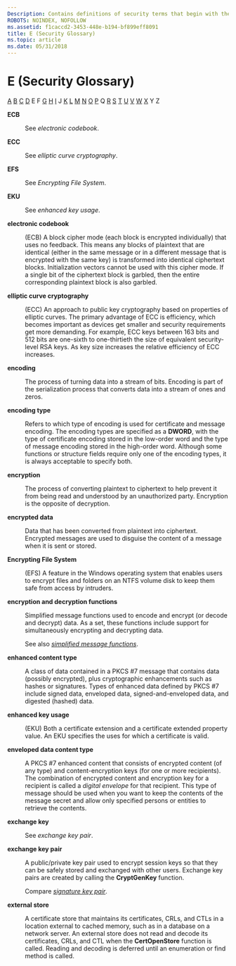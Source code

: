 ```yaml
---
Description: Contains definitions of security terms that begin with the letter E.
ROBOTS: NOINDEX, NOFOLLOW
ms.assetid: f1caccd2-3453-448e-b194-bf899eff8091
title: E (Security Glossary)
ms.topic: article
ms.date: 05/31/2018
---
```


# E (Security Glossary)

[A](a-gly.md) [B](b-gly.md) [C](c-gly.md) [D](d-gly.md) E F [G](g-gly.md) [H](h-gly.md) [I](i-gly.md) J [K](k-gly.md) [L](l-gly.md) [M](m-gly.md) [N](n-gly.md) [O](o-gly.md) [P](p-gly.md) Q [R](r-gly.md) [S](s-gly.md) [T](t-gly.md) [U](u-gly.md) [V](v-gly.md) [W](w-gly.md) [X](x-gly.md) Y Z

<dl> <dt>

<span id="_security_ecb_gly"></span><span id="_SECURITY_ECB_GLY"></span>**ECB**
</dt> <dd>

See *electronic codebook*.

</dd> <dt>

<span id="_security_ecc_gly"></span><span id="_SECURITY_ECC_GLY"></span>**ECC**
</dt> <dd>

See *elliptic curve cryptography*.

</dd> <dt>

<span id="_security_efs_gly"></span><span id="_SECURITY_EFS_GLY"></span>**EFS**
</dt> <dd>

See *Encrypting File System*.

</dd> <dt>

<span id="_security_eku_gly"></span><span id="_SECURITY_EKU_GLY"></span>**EKU**
</dt> <dd>

See *enhanced key usage*.

</dd> <dt>

<span id="_security_electronic_codebook_gly"></span><span id="_SECURITY_ELECTRONIC_CODEBOOK_GLY"></span>**electronic codebook**
</dt> <dd>

(ECB) A block cipher mode (each block is encrypted individually) that uses no feedback. This means any blocks of plaintext that are identical (either in the same message or in a different message that is encrypted with the same key) is transformed into identical ciphertext blocks. Initialization vectors cannot be used with this cipher mode. If a single bit of the ciphertext block is garbled, then the entire corresponding plaintext block is also garbled.

</dd> <dt>

<span id="_security_elliptic_curve_cryptography_gly"></span><span id="_SECURITY_ELLIPTIC_CURVE_CRYPTOGRAPHY_GLY"></span>**elliptic curve cryptography**
</dt> <dd>

(ECC) An approach to public key cryptography based on properties of elliptic curves. The primary advantage of ECC is efficiency, which becomes important as devices get smaller and security requirements get more demanding. For example, ECC keys between 163 bits and 512 bits are one-sixth to one-thirtieth the size of equivalent security-level RSA keys. As key size increases the relative efficiency of ECC increases.

</dd> <dt>

<span id="_security_encoding_gly"></span><span id="_SECURITY_ENCODING_GLY"></span>**encoding**
</dt> <dd>

The process of turning data into a stream of bits. Encoding is part of the serialization process that converts data into a stream of ones and zeros.

</dd> <dt>

<span id="_security_encoding_type_gly"></span><span id="_SECURITY_ENCODING_TYPE_GLY"></span>**encoding type**
</dt> <dd>

Refers to which type of encoding is used for certificate and message encoding. The encoding types are specified as a **DWORD**, with the type of certificate encoding stored in the low-order word and the type of message encoding stored in the high-order word. Although some functions or structure fields require only one of the encoding types, it is always acceptable to specify both.

</dd> <dt>

<span id="_security_encryption_gly"></span><span id="_SECURITY_ENCRYPTION_GLY"></span>**encryption**
</dt> <dd>

The process of converting plaintext to ciphertext to help prevent it from being read and understood by an unauthorized party. Encryption is the opposite of decryption.

</dd> <dt>

<span id="_security_encrypted_data_gly"></span><span id="_SECURITY_ENCRYPTED_DATA_GLY"></span>**encrypted data**
</dt> <dd>

Data that has been converted from plaintext into ciphertext. Encrypted messages are used to disguise the content of a message when it is sent or stored.

</dd> <dt>

<span id="_security_encrypting_file_system_gly"></span><span id="_SECURITY_ENCRYPTING_FILE_SYSTEM_GLY"></span>**Encrypting File System**
</dt> <dd>

(EFS) A feature in the Windows operating system that enables users to encrypt files and folders on an NTFS volume disk to keep them safe from access by intruders.

</dd> <dt>

<span id="_security_encryption_and_decryption_functions_gly"></span><span id="_SECURITY_ENCRYPTION_AND_DECRYPTION_FUNCTIONS_GLY"></span>**encryption and decryption functions**
</dt> <dd>

Simplified message functions used to encode and encrypt (or decode and decrypt) data. As a set, these functions include support for simultaneously encrypting and decrypting data.

See also [*simplified message functions*](s-gly.md).

</dd> <dt>

<span id="_security_enhanced_content_type_gly"></span><span id="_SECURITY_ENHANCED_CONTENT_TYPE_GLY"></span>**enhanced content type**
</dt> <dd>

A class of data contained in a PKCS \#7 message that contains data (possibly encrypted), plus cryptographic enhancements such as hashes or signatures. Types of enhanced data defined by PKCS \#7 include signed data, enveloped data, signed-and-enveloped data, and digested (hashed) data.

</dd> <dt>

<span id="_security_enhanced_key_usage_gly"></span><span id="_SECURITY_ENHANCED_KEY_USAGE_GLY"></span>**enhanced key usage**
</dt> <dd>

(EKU) Both a certificate extension and a certificate extended property value. An EKU specifies the uses for which a certificate is valid.

</dd> <dt>

<span id="_security_enveloped_data_content_type_gly"></span><span id="_SECURITY_ENVELOPED_DATA_CONTENT_TYPE_GLY"></span>**enveloped data content type**
</dt> <dd>

A PKCS \#7 enhanced content that consists of encrypted content (of any type) and content-encryption keys (for one or more recipients). The combination of encrypted content and encryption key for a recipient is called a *digital envelope* for that recipient. This type of message should be used when you want to keep the contents of the message secret and allow only specified persons or entities to retrieve the contents.

</dd> <dt>

<span id="_security_exchange_key_gly"></span><span id="_SECURITY_EXCHANGE_KEY_GLY"></span>**exchange key**
</dt> <dd>

See *exchange key pair*.

</dd> <dt>

<span id="_security_exchange_key_pair_gly"></span><span id="_SECURITY_EXCHANGE_KEY_PAIR_GLY"></span>**exchange key pair**
</dt> <dd>

A public/private key pair used to encrypt session keys so that they can be safely stored and exchanged with other users. Exchange key pairs are created by calling the **CryptGenKey** function.

Compare [*signature key pair*](s-gly.md).

</dd> <dt>

<span id="_security_external_store_gly"></span><span id="_SECURITY_EXTERNAL_STORE_GLY"></span>**external store**
</dt> <dd>

A certificate store that maintains its certificates, CRLs, and CTLs in a location external to cached memory, such as in a database on a network server. An external store does not read and decode its certificates, CRLs, and CTL when the **CertOpenStore** function is called. Reading and decoding is deferred until an enumeration or find method is called.

</dd> </dl>

 

 




